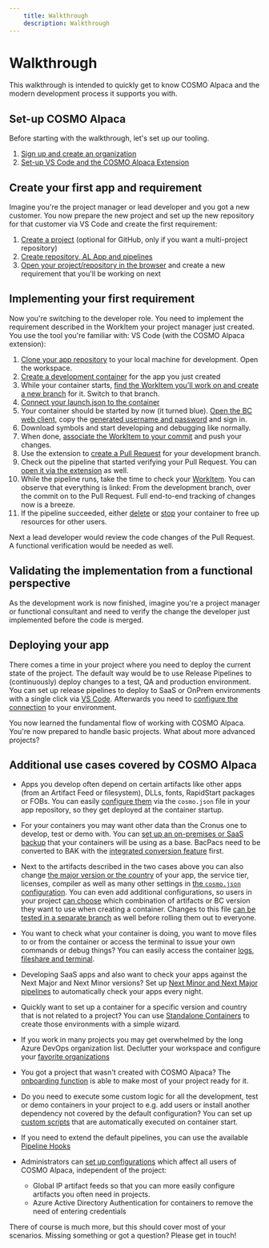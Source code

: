 ```yaml
---
    title: Walkthrough
    description: Walkthrough
---
```


# Walkthrough

This walkthrough is intended to quickly get to know COSMO Alpaca and the modern development process it supports you with.

## Set-up COSMO Alpaca

Before starting with the walkthrough, let's set up our tooling. 

1. [Sign up and create an organization](create-org.md)
1. [Set-up VS Code and the COSMO Alpaca Extension](access-and-setup-vsce.md)

## Create your first app and requirement

Imagine you're the project manager or lead developer and you got a new customer. You now prepare the new project and set up the new repository for that customer via VS Code and create the first requirement:

1. [Create a project](../vsc-extension/create-project.md) (optional for GitHub, only if you want a multi-project repository)
2. [Create repository, AL App and pipelines](../vsc-extension/create-app.md)
3. [Open your project/repository in the browser](../vsc-extension/open-stuff.md) and create a new requirement that you'll be working on next


## Implementing your first requirement

Now you're switching to the developer role. You need to implement the requirement described in the WorkItem your project manager just created. You use the tool you're familiar with: VS Code (with the COSMO Alpaca extension):

1. [Clone your app repository](https://docs.cosmoconsult.com/de-de/cloud-service/devops-docker-selfservice/vsc-extension/clone-repo.html) to your local machine for development. Open the workspace.
1. [Create a development container](https://docs.cosmoconsult.com/de-de/cloud-service/devops-docker-selfservice/vsc-extension/create-container.html) for the app you just created
1. While your container starts, [find the WorkItem you'll work on and create a new branch](https://docs.cosmoconsult.com/de-de/cloud-service/devops-docker-selfservice/vsc-extension/branches.html#create-a-branch-to-work-on-a-work-item) for it. Switch to that branch.
1. [Connect your launch.json to the container](https://docs.cosmoconsult.com/de-de/cloud-service/devops-docker-selfservice/vsc-extension/create-launch-json.html)
1. Your container should be started by now (it turned blue). [Open the BC web client](https://docs.cosmoconsult.com/de-de/cloud-service/devops-docker-selfservice/vsc-extension/open-container.html), copy the [generated username and password](https://docs.cosmoconsult.com/de-de/cloud-service/devops-docker-selfservice/vsc-extension/copy-user-pwd.html) and sign in.
1. Download symbols and start developing and debugging like normally. 
1. When done, [associate the WorkItem to your commit](https://docs.cosmoconsult.com/de-de/cloud-service/devops-docker-selfservice/vsc-extension/associate-wi.html#associate-a-workitem-to-a-commit) and push your changes.
1. Use the extension to [create a Pull Request](https://docs.cosmoconsult.com/de-de/cloud-service/devops-docker-selfservice/vsc-extension/branches.html#see-and-interact-with-branches) for your development branch.
1. Check out the pipeline that started verifying your Pull Request. You can [open it via the extension](https://docs.cosmoconsult.com/de-de/cloud-service/devops-docker-selfservice/vsc-extension/open-stuff.html) as well.
1. While the pipeline runs, take the time to check your [WorkItem](https://docs.cosmoconsult.com/de-de/cloud-service/devops-docker-selfservice/vsc-extension/open-stuff.html). You can observe that everything is linked: From the development branch, over the commit on to the Pull Request. Full end-to-end tracking of changes now is a breeze.
1. If the pipeline succeeded, either [delete](https://docs.cosmoconsult.com/de-de/cloud-service/devops-docker-selfservice/vsc-extension/delete-container.html) or [stop](https://docs.cosmoconsult.com/de-de/cloud-service/devops-docker-selfservice/vsc-extension/startstop-container.html) your container to free up resources for other users.

Next a lead developer would review the code changes of the Pull Request. A functional verification would be needed as well.


## Validating the implementation from a functional perspective

As the development work is now finished, imagine you're a project manager or functional consultant and need to verify the change the developer just implemented before the code is merged. 

<!-- 
You can use VS Code in the browser via [vscode.dev](https://vscode.dev/) to do so.

1. Create a new PR container
1. Wait for your container to be ready and open the webclient
1. If your test was successful, the PR can be merged and you delete your container. Now wait for the pipeline to create a new release artifact.
1. Now at the latest also the developer would [delete the development container](https://docs.cosmoconsult.com/de-de/cloud-service/devops-docker-selfservice/vsc-extension/delete-container.html) if it was just stopped before.
-->

## Deploying your app

There comes a time in your project where you need to deploy the current state of the project. The default way would be to use Release Pipelines to (continuously) deploy changes to a test, QA and production environment. You can set up release pipelines to deploy to SaaS or OnPrem environments with a single click via [VS Code](https://docs.cosmoconsult.com/de-de/cloud-service/devops-docker-selfservice/vsc-extension/create-release-pipeline.html). Afterwards you need to [configure the connection](https://docs.cosmoconsult.com/de-de/cloud-service/devops-docker-selfservice/vsc-extension/create-release-pipeline.html#configuration) to your environment.

<!--
- Alternatively as a quick way to present the current state without a "formal release" you can use the the VS Code extension to create a project container.
-->

You now learned the fundamental flow of working with COSMO Alpaca. You're now prepared to handle basic projects. What about more advanced projects?

## Additional use cases covered by COSMO Alpaca

- Apps you develop often depend on certain artifacts like other apps (from an Artifact Feed or filesystem), DLLs, fonts, RapidStart packages or FOBs. You can easily [configure them](https://docs.cosmoconsult.com/de-de/cloud-service/devops-docker-selfservice/containers/setup-artifacts.html) via the `cosmo.json` file in your app repository, so they get deployed at the container startup.

- For your containers you may want other data than the Cronus one to develop, test or demo with. You can [set up an on-premises or SaaS backup](https://docs.cosmoconsult.com/de-de/cloud-service/devops-docker-selfservice/containers/setup-bak.html) that your containers will be using as a base. BacPacs need to be converted to BAK with the [integrated conversion feature](https://docs.cosmoconsult.com/de-de/cloud-service/devops-docker-selfservice/vsc-extension/convert-bacpac-to-bak.html) first.

- Next to the artifacts described in the two cases above you can also change [the major version or the country](https://docs.cosmoconsult.com/de-de/cloud-service/devops-docker-selfservice/vsc-extension/convert-bacpac-to-bak.html) of your app, the service tier, licenses, compiler as well as many other settings in [the `cosmo.json` configuration](https://docs.cosmoconsult.com/de-de/cloud-service/devops-docker-selfservice/containers/setup-cosmo-json.html). You can even add additional configurations, so users in your project [can choose](https://docs.cosmoconsult.com/de-de/cloud-service/devops-docker-selfservice/vsc-extension/create-container.html#select-a-specific-bc-artifact-configuration-when-creating-a-new-container) which combination of artifacts or BC version they want to use when creating a container. Changes to this file [can be tested in a separate branch](https://docs.cosmoconsult.com/de-de/cloud-service/devops-docker-selfservice/vsc-extension/create-branch-container.html) as well before rolling them out to everyone.

- You want to check what your container is doing, you want to move files to or from the container or access the terminal to issue your own commands or debug things? You can easily access the container [logs, fileshare and terminal](https://docs.cosmoconsult.com/de-de/cloud-service/devops-docker-selfservice/vsc-extension/open-container.html).

- Developing SaaS apps and also want to check your apps against the Next Major and Next Minor versions? Set up [Next Minor and Next Major pipelines](https://docs.cosmoconsult.com/de-de/cloud-service/devops-docker-selfservice/pipelines/next.html) to automatically check your apps every night.

- Quickly want to set up a container for a specific version and country that is not related to a project? You can use [Standalone Containers](https://docs.cosmoconsult.com/de-de/cloud-service/devops-docker-selfservice/vsc-extension/create-ondemand-container.html) to create those environments with a simple wizard.

- If you work in many projects you may get overwhelmed by the long Azure DevOps organization list. Declutter your workspace and configure your [favorite organizations](https://docs.cosmoconsult.com/de-de/cloud-service/devops-docker-selfservice/vsc-extension/favorite-orgs.html)

- You got a project that wasn't created with COSMO Alpaca? The [onboarding function](https://docs.cosmoconsult.com/de-de/cloud-service/devops-docker-selfservice/vsc-extension/onboard-project.html) is able to make most of your project ready for it.

- Do you need to execute some custom logic for all the development, test or demo containers in your project to e.g. add users or install another dependency not covered by the default configuration? You can set up [custom scripts](https://docs.cosmoconsult.com/de-de/cloud-service/devops-docker-selfservice/containers/setup-custom-scripts.html) that are automatically executed on container start. 

- If you need to extend the default pipelines, you can use the available [Pipeline Hooks](https://docs.cosmoconsult.com/de-de/cloud-service/devops-docker-selfservice/pipelines/pipeline-variables.html#pipeline-setup-hooks)

- Administrators can [set up configurations](https://docs.cosmoconsult.com/de-de/cloud-service/devops-docker-selfservice/admin/index.html) which affect all users of COSMO Alpaca, independent of the project:
    - Global IP artifact feeds so that you can more easily configure artifacts you often need in projects.
    - Azure Active Directory Authentication for containers to remove the need of entering credentials

There of course is much more, but this should cover most of your scenarios. Missing something or got a question? Please get in touch!
